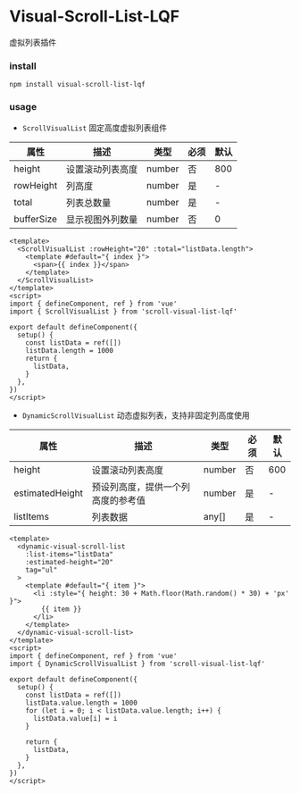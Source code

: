 # Visual-Scroll-List-LQF

虚拟列表插件

### install

```
npm install visual-scroll-list-lqf
```

### usage

- `ScrollVisualList` 固定高度虚拟列表组件

| 属性       | 描述             | 类型   | 必须 | 默认 |
| ---------- | ---------------- | ------ | ---- | ---- |
| height     | 设置滚动列表高度 | number | 否   | 800  |
| rowHeight  | 列高度           | number | 是   | -    |
| total      | 列表总数量       | number | 是   | -    |
| bufferSize | 显示视图外列数量 | number | 否   | 0    |

```vue
<template>
  <ScrollVisualList :rowHeight="20" :total="listData.length">
    <template #default="{ index }">
      <span>{{ index }}</span>
    </template>
  </ScrollVisualList>
</template>
<script>
import { defineComponent, ref } from 'vue'
import { ScrollVisualList } from 'scroll-visual-list-lqf'

export default defineComponent({
  setup() {
    const listData = ref([])
    listData.length = 1000
    return {
      listData,
    }
  },
})
</script>
```

- `DynamicScrollVisualList` 动态虚拟列表，支持非固定列高度使用

| 属性            | 描述                               | 类型   | 必须 | 默认 |
| --------------- | ---------------------------------- | ------ | ---- | ---- |
| height          | 设置滚动列表高度                   | number | 否   | 600  |
| estimatedHeight | 预设列高度，提供一个列高度的参考值 | number | 是   | -    |
| listItems       | 列表数据                           | any[]  | 是   | -    |

```vue
<template>
  <dynamic-visual-scroll-list
    :list-items="listData"
    :estimated-height="20"
    tag="ul"
  >
    <template #default="{ item }">
      <li :style="{ height: 30 + Math.floor(Math.random() * 30) + 'px' }">
        {{ item }}
      </li>
    </template>
  </dynamic-visual-scroll-list>
</template>
<script>
import { defineComponent, ref } from 'vue'
import { DynamicScrollVisualList } from 'scroll-visual-list-lqf'

export default defineComponent({
  setup() {
    const listData = ref([])
    listData.value.length = 1000
    for (let i = 0; i < listData.value.length; i++) {
      listData.value[i] = i
    }

    return {
      listData,
    }
  },
})
</script>
```
